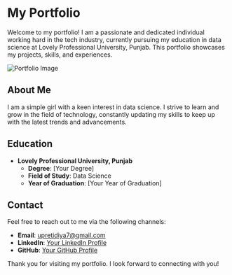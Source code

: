 # My Portfolio

Welcome to my portfolio! I am a passionate and dedicated individual working hard in the tech industry, currently pursuing my education in data science at Lovely Professional University, Punjab. This portfolio showcases my projects, skills, and experiences.

![Portfolio Image](img/Screenshot%20(27).png)

## About Me

I am a simple girl with a keen interest in data science. I strive to learn and grow in the field of technology, constantly updating my skills to keep up with the latest trends and advancements.

## Education

- **Lovely Professional University, Punjab**
  - **Degree**: [Your Degree]
  - **Field of Study**: Data Science
  - **Year of Graduation**: [Your Year of Graduation]

## Contact

Feel free to reach out to me via the following channels:

- **Email**: [upretidiya7@gmail.com](mailto:upretidiya7@gmail.com)
- **LinkedIn**: [Your LinkedIn Profile](https://www.linkedin.com/in/diya-upreti/)
- **GitHub**: [Your GitHub Profile](https://github.com/DiyaUpreti)

Thank you for visiting my portfolio. I look forward to connecting with you!
